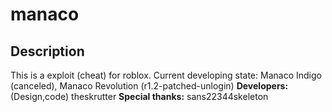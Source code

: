 # manaco

## Description
This is a exploit (cheat) for roblox.
Current developing state: Manaco Indigo (canceled), Manaco Revolution (r1.2-patched-unlogin)
**Developers:** (Design,code) theskrutter
**Special thanks:** sans22344skeleton
